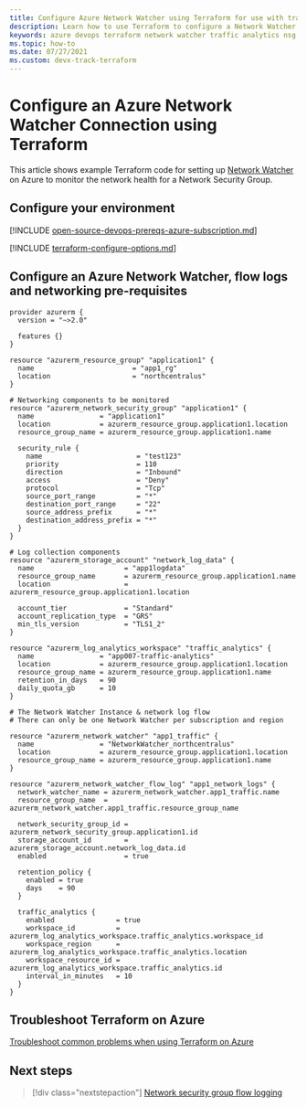 ```yaml
---
title: Configure Azure Network Watcher using Terraform for use with traffic analytics
description: Learn how to use Terraform to configure a Network Watcher and NSG flow logs in Azure.
keywords: azure devops terraform network watcher traffic analytics nsg
ms.topic: how-to
ms.date: 07/27/2021
ms.custom: devx-track-terraform
---
```


# Configure an Azure Network Watcher Connection using Terraform

This article shows example Terraform code for setting up [Network Watcher](/azure/network-watcher/network-watcher-monitoring-overview) on Azure to monitor the network health for a Network Security Group.

## Configure your environment

[!INCLUDE [open-source-devops-prereqs-azure-subscription.md](../includes/open-source-devops-prereqs-azure-subscription.md)]

[!INCLUDE [terraform-configure-options.md](includes/terraform-configure-options.md)]

## Configure an Azure Network Watcher, flow logs and networking pre-requisites 

```hcl
provider azurerm {
  version = "~>2.0"

  features {}
}

resource "azurerm_resource_group" "application1" {
  name                        = "app1_rg"
  location                    = "northcentralus"
}

# Networking components to be monitored
resource "azurerm_network_security_group" "application1" {
  name                = "application1"
  location            = azurerm_resource_group.application1.location
  resource_group_name = azurerm_resource_group.application1.name

  security_rule {
    name                       = "test123"
    priority                   = 110
    direction                  = "Inbound"
    access                     = "Deny"
    protocol                   = "Tcp"
    source_port_range          = "*"
    destination_port_range     = "22"
    source_address_prefix      = "*"
    destination_address_prefix = "*"
  }
}

# Log collection components
resource "azurerm_storage_account" "network_log_data" {
  name                      = "app1logdata"
  resource_group_name       = azurerm_resource_group.application1.name
  location                  = azurerm_resource_group.application1.location

  account_tier              = "Standard"
  account_replication_type  = "GRS"
  min_tls_version           = "TLS1_2"
}

resource "azurerm_log_analytics_workspace" "traffic_analytics" {
  name                = "app007-traffic-analytics"
  location            = azurerm_resource_group.application1.location
  resource_group_name = azurerm_resource_group.application1.name
  retention_in_days   = 90
  daily_quota_gb      = 10
}

# The Network Watcher Instance & network log flow
# There can only be one Network Watcher per subscription and region

resource "azurerm_network_watcher" "app1_traffic" {
  name                = "NetworkWatcher_northcentralus"
  location            = azurerm_resource_group.application1.location
  resource_group_name = azurerm_resource_group.application1.name
}

resource "azurerm_network_watcher_flow_log" "app1_network_logs" {
  network_watcher_name = azurerm_network_watcher.app1_traffic.name
  resource_group_name  = azurerm_network_watcher.app1_traffic.resource_group_name

  network_security_group_id = azurerm_network_security_group.application1.id
  storage_account_id        = azurerm_storage_account.network_log_data.id
  enabled                   = true

  retention_policy {
    enabled = true
    days    = 90
  }

  traffic_analytics {
    enabled               = true
    workspace_id          = azurerm_log_analytics_workspace.traffic_analytics.workspace_id
    workspace_region      = azurerm_log_analytics_workspace.traffic_analytics.location
    workspace_resource_id = azurerm_log_analytics_workspace.traffic_analytics.id
    interval_in_minutes   = 10
  }
}
```

## Troubleshoot Terraform on Azure

[Troubleshoot common problems when using Terraform on Azure](troubleshoot.md)

## Next steps

> [!div class="nextstepaction"] 
> [Network security group flow logging](/azure/network-watcher/network-watcher-nsg-flow-logging-overview)
